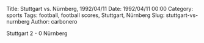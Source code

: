 Title: Stuttgart vs. Nürnberg, 1992/04/11
Date: 1992/04/11 00:00
Category: sports
Tags: football, football scores, Stuttgart, Nürnberg
Slug: stuttgart-vs-nurnberg
Author: carbonero


Stuttgart 2 - 0 Nürnberg
